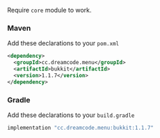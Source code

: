 Require ``core`` module to work.
### Maven
Add these declarations to your ``pom.xml``

```xml
<dependency>
  <groupId>cc.dreamcode.menu</groupId>
  <artifactId>bukkit</artifactId>
  <version>1.1.7</version>
</dependency>
```

### Gradle
Add these declarations to your ``build.gradle``

```gradle
implementation "cc.dreamcode.menu:bukkit:1.1.7"
```